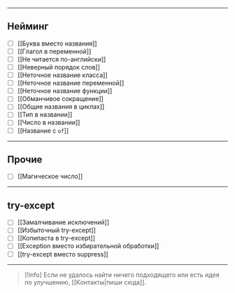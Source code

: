 ***
## Нейминг

- [ ] [[Буква вместо названия]]
- [ ] [[Глагол в переменной]]
- [ ] [[Не читается по-английски]]
- [ ] [[Неверный порядок слов]]
- [ ] [[Неточное название класса]]
- [ ] [[Неточное название переменной]]
- [ ] [[Неточное название функции]]
- [ ] [[Обманчивое сокращение]]
- [ ] [[Общие названия в циклах]]
- [ ] [[Тип в названии]]
- [ ] [[Число в названии]]
- [ ] [[Название с `of`]]

***
## Прочие

- [ ] [[Магическое число]]

***
## try-except

- [ ] [[Замалчивание исключений]]
- [ ] [[Избыточный try-except]]
- [ ] [[Копипаста в try-except]]
- [ ] [[Exception вместо избирательной обработки]]
- [ ] [[try-except вместо suppress]]

***
> [!info]
> Если не удалось найти ничего подходящего или есть идея по улучшению, [[Контакты|пиши сюда]].
